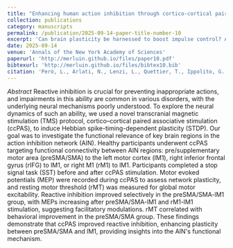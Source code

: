 ```yaml
---
title: "Enhancing human action inhibition through cortico-cortical paired associative stimulation"
collection: publications
category: manuscripts
permalink: /publication/2025-09-14-paper-title-number-10
excerpt: 'Can brain plasticity be harnessed to boost impulse control? A novel TMS protocol reveals how strengthening preSMA–motor cortex connections enhances reactive inhibition.'
date: 2025-09-14
venue: 'Annals of the New York Academy of Sciences'
paperurl: 'http://merluin.github.io/files/paper10.pdf'
bibtexurl: 'http://merluin.github.io/files/bibtex10.bib'
citation: 'Però, L., Arlati, N., Lenzi, L., Quettier, T., Ippolito, G., Battaglia, S., Borgomaneri, S. Enhancing human action inhibition through cortico-cortical paired associative stimulation Annals of the New York Academy of Sciences 1, (2025): . https://doi.org/10.1111/nyas.70077 '
---
```

*Abstract*
Reactive inhibition is crucial for preventing inappropriate actions, and impairments in this ability are common in various disorders, with the underlying neural mechanisms poorly understood. To explore the neural dynamics of such an ability, we used a novel transcranial magnetic stimulation (TMS) protocol, cortico–cortical paired associative stimulation (ccPAS), to induce Hebbian spike-timing-dependent plasticity (STDP). Our goal was to investigate the functional relevance of key brain regions in the action inhibition network (AIN). Healthy participants underwent ccPAS targeting functional connectivity between AIN regions: pre/supplementary motor area (preSMA/SMA) to the left motor cortex (lM1), right inferior frontal gyrus (rIFG) to lM1, or right M1 (rM1) to lM1. Participants completed a stop signal task (SST) before and after ccPAS stimulation. Motor evoked potentials (MEP) were recorded during ccPAS to assess network plasticity, and resting motor threshold (rMT) was measured for global motor excitability. Reactive inhibition improved selectively in the preSMA/SMA-lM1 group, with MEPs increasing after preSMA/SMA-lM1 and rM1-lM1 stimulation, suggesting facilitatory modulations. rMT correlated with behavioral improvement in the preSMA/SMA group. These findings demonstrate that ccPAS improved reactive inhibition, enhancing plasticity between preSMA/SMA and lM1, providing insights into the AIN's functional mechanism.
